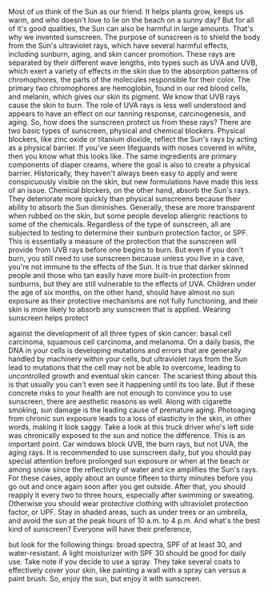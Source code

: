 
Most of us think of the Sun as our friend.
It helps plants grow,
keeps us warm,
and who doesn&#39;t love to lie on the beach on a sunny day?
But for all of it&#39;s good qualities,
the Sun can also be harmful in large amounts.
That&#39;s why we invented sunscreen.
The purpose of sunscreen is to shield the body
from the Sun&#39;s ultraviolet rays,
which have several harmful effects,
including sunburn,
aging,
and skin cancer promotion.
These rays are separated
by their different wave lengths,
into types such as UVA
and UVB,
which exert a variety of effects in the skin
due to the absorption patterns of chromophores,
the parts of the molecules
responsible for their color.
The primary two chromophores are hemoglobin,
found in our red blood cells,
and melanin, which gives our skin its pigment.
We know that UVB rays cause the skin to burn.
The role of UVA rays is less well understood
and appears to have an effect
on our tanning response,
carcinogenesis,
and aging.
So, how does the sunscreen protect us from these rays?
There are two basic types of sunscreen,
physical and chemical blockers.
Physical blockers, like zinc oxide
or titanium dioxide,
reflect the Sun&#39;s rays by acting as a physical barrier.
If you&#39;ve seen lifeguards with noses covered in white,
then you know what this looks like.
The same ingredients are primary components
of diaper creams,
where the goal is also to create a physical barrier.
Historically, they haven&#39;t always been easy to apply
and were conspicuously visible on the skin,
but new formulations have made this less of an issue.
Chemical blockers, on the other hand,
absorb the Sun&#39;s rays.
They deteriorate more quickly than physical sunscreens
because their ability to absorb the Sun diminishes.
Generally, these are more transparent
when rubbed on the skin,
but some people develop allergric reactions
to some of the chemicals.
Regardless of the type of sunscreen,
all are subjected to testing
to determine their sunburn protection factor,
or SPF.
This is essentially a measure of the protection
that the sunscreen will provide from UVB rays
before one begins to burn.
But even if you don&#39;t burn,
you still need to use sunscreen
because unless you live in a cave,
you&#39;re not immune to the effects of the Sun.
It is true that darker skinned people
and those who tan easily
have more built-in protection from sunburns,
but they are still vulnerable
to the effects of UVA.
Children under the age of six months,
on the other hand,
should have almost no sun exposure
as their protective mechanisms
are not fully functioning,
and their skin is more likely to absorb
any sunscreen that is applied.
Wearing sunscreen helps protect

against the development of all three types of skin cancer:
basal cell carcinoma,
squamous cell carcinoma,
and melanoma.
On a daily basis, the DNA in your cells
is developing mutations and errors
that are generally handled
by machinery within your cells,
but ultraviolet rays from the Sun lead to mutations
that the cell may not be able to overcome,
leading to uncontrolled growth
and eventual skin cancer.
The scariest thing about this
is that usually you can&#39;t even see it happening
until its too late.
But if these concrete risks to your health
are not enough to convince you to use sunscreen,
there are aesthetic reasons as well.
Along with cigarette smoking,
sun damage is the leading cause of premature aging.
Photoaging from chronic sun exposure
leads to a loss of elasticity in the skin,
in other words, making it look saggy.
Take a look at this truck driver
who&#39;s left side was chronically exposed to the sun
and notice the difference.
This is an important point.
Car windows block UVB, the burn rays,
but not UVA, the aging rays.
It is recommended to use sunscreen daily,
but you should pay special attention
before prolonged sun exposure
or when at the beach
or among snow
since the reflectivity of water and ice
amplifies the Sun&#39;s rays.
For these cases, apply about an ounce
fifteen to thirty minutes before you go out
and once again soon after you get outside.
After that, you should reapply it every two to three hours,
especially after swimming or sweating.
Otherwise you should wear protective clothing
with ultraviolet protection factor, or UPF.
Stay in shaded areas,
such as under trees or an umbrella,
and avoid the sun at the peak hours
of 10 a.m. to 4 p.m.
And what&#39;s the best kind of sunscreen?
Everyone will have their preference,

but look for the following things:
broad spectra,
SPF of at least 30,
and water-resistant.
A light moisturizer with SPF 30
should be good for daily use.
Take note if you decide to use a spray.
They take several coats to effectively cover your skin,
like painting a wall with a spray can
versus a paint brush.
So, enjoy the sun,
but enjoy it with sunscreen.
